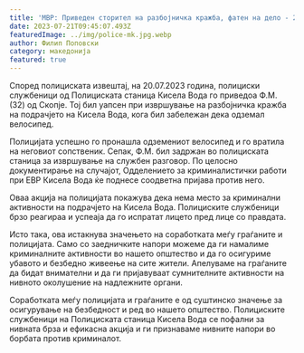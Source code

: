```yaml
---
title: 'МВР: Приведен сторител на разбојничка кражба, фатен на дело - 21 ЈУЛИ 2023'
date: 2023-07-21T09:45:07.493Z
featuredImage: ../img/police-mk.jpg.webp
author: Филип Поповски
category: македонија
featured: true
---
```

Според полициската извештај, на 20.07.2023 година, полициски службеници од Полициската станица Кисела Вода го приведоа Ф.М. (32) од Скопје. Тој бил уапсен при извршување на разбојничка кражба на подрачјето на Кисела Вода, кога бил забележан дека одземал велосипед.

Полицијата успешно го пронашла одземениот велосипед и го вратила на неговиот сопственик. Сепак, Ф.М. бил задржан во полициската станица за извршување на службен разговор. По целосно документирање на случајот, Одделението за криминалистички работи при ЕВР Кисела Вода ќе поднесе соодветна пријава против него.

Оваа акција на полицијата покажува дека нема место за криминални активности на подрачјето на Кисела Вода. Полициските службеници брзо реагираа и успеаја да го испратат лицето пред лице со правдата.

Исто така, ова истакнува значењето на соработката меѓу граѓаните и полицијата. Само со заедничките напори можеме да ги намалиме криминалните активности во нашето општество и да го осигуриме убавото и безбедно живеење на сите жители. Апелуваме на граѓаните да бидат внимателни и да ги пријавуваат сумнителните активности на нивното околушение на надлежните органи.

Соработката меѓу полицијата и граѓаните е од суштинско значење за осигурување на безбедност и ред во нашето општество. Полициските службеници на Полициската станица Кисела Вода се пофални за нивната брза и ефикасна акција и ги признаваме нивните напори во борбата против криминалот.
